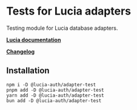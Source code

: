 # Tests for Lucia adapters

Testing module for Lucia database adapters.

**[Lucia documentation](https://v3.lucia-auth.com)**

**[Changelog](https://github.com/pilcrowOnPaper/lucia/blob/main/packages/adapter-test/CHANGELOG.md)**

## Installation

```
npm i -D @lucia-auth/adapter-test
pnpm add -D @lucia-auth/adapter-test
yarn add -D @lucia-auth/adapter-test
bun add -D @lucia-auth/adapter-test
```
